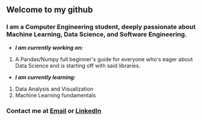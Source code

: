 ## Welcome to my github
### I am a Computer Engineering student, deeply passionate about Machine Learning, Data Science, and Software Engineering.
- ***I am currently working on:***
1. A Pandas/Numpy full beginner's guide for everyone who's eager about Data Science and is starting off with said libraries.
- ***I am currently learning:***
1. Data Analysis and Visualization
2. Machine Learning fundamentals

### Contact me at [Email](saniafornow@gmail.com) or [LinkedIn](https://www.linkedin.com/in/sania-latifi-afshar-49000831a/)


<!--
**saniavill/saniavill** is a ✨ _special_ ✨ repository because its `README.md` (this file) appears on your GitHub profile.

Here are some ideas to get you started:

- 🔭 I’m currently working on ...
- 🌱 I’m currently learning ...
- 👯 I’m looking to collaborate on ...
- 🤔 I’m looking for help with ...
- 💬 Ask me about ...
- 📫 How to reach me: ...
- 😄 Pronouns: ...
- ⚡ Fun fact: ...
-->
